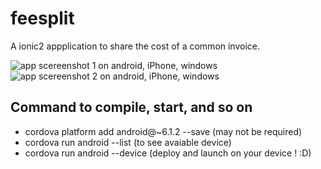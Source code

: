 # feesplit
A ionic2 appplication to share the cost of a common invoice.

![app scereenshot 1 on android, iPhone, windows](https://raw.githubusercontent.com/JosephCaillet/feesplit/master/scereenshot1.png)
![app scereenshot 2 on android, iPhone, windows](https://raw.githubusercontent.com/JosephCaillet/feesplit/master/scereenshot2.png)

## Command to compile, start, and so on
- cordova platform add android@~6.1.2 --save (may not be required)
- cordova run android --list (to see avaiable device)
- cordova run android --device (deploy and launch on your device ! :D)
